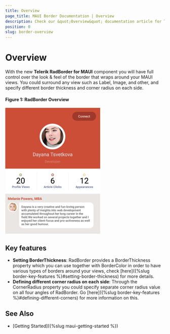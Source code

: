 ```yaml
---
title: Overview
page_title: MAUI Border Documentation | Overview
description: Check our &quot;Overview&quot; documentation article for Telerik Border for .NET MAUI control.
position: 0
slug: border-overview
---
```


# Overview

With the new **Telerik RadBorder for MAUI** component you will have full control over the look & feel of the border that wraps around your MAUI views. You could surround any view such as Label, Image, and other, and specify different border thickness and corner radius on each side.

#### Figure 1: RadBorder Overview
![Border Overview](images/border-overview.png "RadBorder Overview")

## Key features

* **Setting BorderThickness**: RadBorder provides a BorderThickness property which you can use together with BorderColor in order to have various types of borders around your views, check [here]({%slug border-key-features %}#setting-border-thickness) for more details.
* **Defining different corner radius on each side**: Through the CornerRadius property you could specify separate corner radius value on all four angles of RadBorder. Go [here]({%slug border-key-features %}#defining-different-corners) for more information on this.

## See Also

- [Getting Started]({%slug maui-getting-started %})
